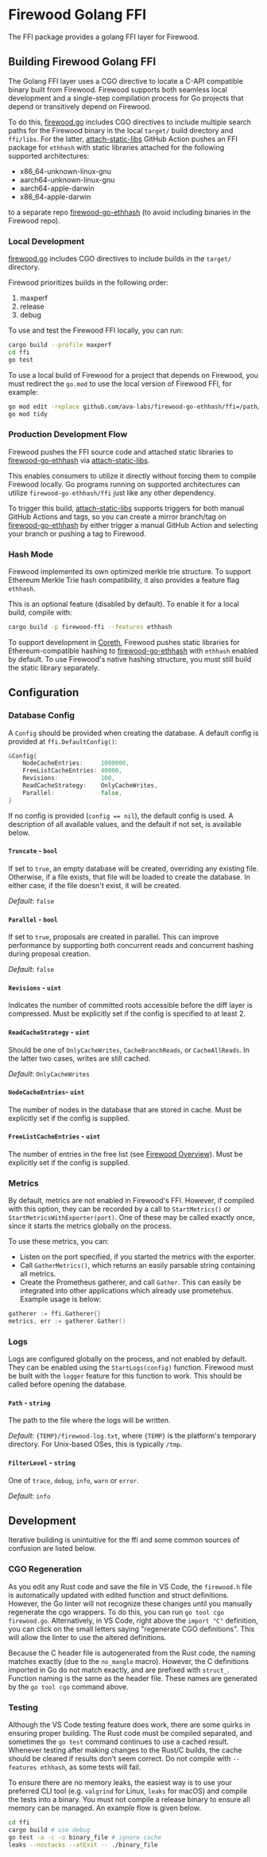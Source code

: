 # Firewood Golang FFI

The FFI package provides a golang FFI layer for Firewood.

## Building Firewood Golang FFI

The Golang FFI layer uses a CGO directive to locate a C-API compatible binary built from Firewood. Firewood supports both seamless local development and a single-step compilation process for Go projects that depend or transitively depend on Firewood.

To do this, [firewood.go](./firewood.go) includes CGO directives to include multiple search paths for the Firewood binary in the local `target/` build directory and `ffi/libs`. For the latter, [attach-static-libs](../.github/workflows/attach-static-libs.yaml) GitHub Action pushes an FFI package for `ethhash` with static libraries attached for the following supported architectures:

- x86_64-unknown-linux-gnu
- aarch64-unknown-linux-gnu
- aarch64-apple-darwin
- x86_64-apple-darwin

to a separate repo [firewood-go-ethhash](https://github.com/ava-labs/firewood-go-ethhash) (to avoid including binaries in the Firewood repo).

### Local Development

[firewood.go](./firewood.go) includes CGO directives to include builds in the `target/` directory.

Firewood prioritizes builds in the following order:

1. maxperf
2. release
3. debug

To use and test the Firewood FFI locally, you can run:

```bash
cargo build --profile maxperf
cd ffi
go test
```

To use a local build of Firewood for a project that depends on Firewood, you must redirect the `go.mod` to use the local version of Firewood FFI, for example:

```bash
go mod edit -replace github.com/ava-labs/firewood-go-ethhash/ffi=/path/to/firewood/ffi
go mod tidy
```

### Production Development Flow

Firewood pushes the FFI source code and attached static libraries to [firewood-go-ethhash](https://github.com/ava-labs/firewood-go-ethhash) via [attach-static-libs](../.github/workflows/attach-static-libs.yaml).

This enables consumers to utilize it directly without forcing them to compile Firewood locally. Go programs running on supported architectures can utilize `firewood-go-ethhash/ffi` just like any other dependency.

To trigger this build, [attach-static-libs](../.github/workflows/attach-static-libs.yaml) supports triggers for both manual GitHub Actions and tags, so you can create a mirror branch/tag on [firewood-go-ethhash](https://github.com/ava-labs/firewood-go-ethhash) by either trigger a manual GitHub Action and selecting your branch or pushing a tag to Firewood.

### Hash Mode

Firewood implemented its own optimized merkle trie structure. To support Ethereum Merkle Trie hash compatibility, it also provides a feature flag `ethhash`.

This is an optional feature (disabled by default). To enable it for a local build, compile with:

```sh
cargo build -p firewood-ffi --features ethhash
```

To support development in [Coreth](https://github.com/ava-labs/coreth), Firewood pushes static libraries for Ethereum-compatible hashing to [firewood-go-ethhash](https://github.com/ava-labs/firewood-go-ethhash) with `ethhash` enabled by default. To use Firewood's native hashing structure, you must still build the static library separately.

## Configuration

### Database Config

A `Config` should be provided when creating the database. A default config is provided at `ffi.DefaultConfig()`:

```go
&Config{
    NodeCacheEntries:     1000000,
    FreeListCacheEntries: 40000,
    Revisions:            100,
    ReadCacheStrategy:    OnlyCacheWrites,
    Parallel:             false,
}
```

If no config is provided (`config == nil`), the default config is used. A description of all available values, and the default if not set, is available below.

#### `Truncate` - `bool`

If set to `true`, an empty database will be created, overriding any existing file. Otherwise, if a file exists, that file will be loaded to create the database. In either case, if the file doesn't exist, it will be created.

*Default*: `false`

#### `Parallel` - `bool`

If set to `true`, proposals are created in parallel. This can improve performance by supporting both concurrent reads and concurrent hashing during proposal creation.

*Default*: `false`

#### `Revisions` - `uint`

Indicates the number of committed roots accessible before the diff layer is compressed. Must be explicitly set if the config is specified to at least 2.

#### `ReadCacheStrategy` - `uint`

Should be one of `OnlyCacheWrites`, `CacheBranchReads`, or `CacheAllReads`. In the latter two cases, writes are still cached.

*Default*: `OnlyCacheWrites`

#### `NodeCacheEntries`- `uint`

The number of nodes in the database that are stored in cache. Must be explicitly set if the config is supplied.

#### `FreeListCacheEntries` - `uint`

The number of entries in the free list (see [Firewood Overview](../README.md)). Must be explicitly set if the config is supplied.

### Metrics

By default, metrics are not enabled in Firewood's FFI. However, if compiled with this option, they can be recorded by a call to `StartMetrics()` or `StartMetricsWithExporter(port)`. One of these may be called exactly once, since it starts the metrics globally on the process.

To use these metrics, you can:

- Listen on the port specified, if you started the metrics with the exporter.
- Call `GatherMetrics()`, which returns an easily parsable string containing all metrics.
- Create the Prometheus gatherer, and call `Gather`. This can easily be integrated into other applications which already use prometehus. Example usage is below:

```go
gatherer := ffi.Gatherer{}
metrics, err := gatherer.Gather()
```

### Logs

Logs are configured globally on the process, and not enabled by default. They can be enabled using the `StartLogs(config)` function. Firewood must be built with the `logger` feature for this function to work. This should be called before opening the database.

#### `Path` - `string`

The path to the file where the logs will be written.

*Default*: `{TEMP}/firewood-log.txt`, where `{TEMP}` is the platform's temporary directory. For Unix-based OSes, this is typically `/tmp`.

#### `FilterLevel` - `string`

One of `trace`, `debug`, `info`, `warn` or `error`.

*Default*: `info`

## Development

Iterative building is unintuitive for the ffi and some common sources of confusion are listed below.

### CGO Regeneration

As you edit any Rust code and save the file in VS Code, the `firewood.h` file is automatically updated with edited function and struct definitions. However, the Go linter will not recognize these changes until you manually regenerate the cgo wrappers. To do this, you can run `go tool cgo firewood.go`. Alternatively, in VS Code, right above the `import "C"` definition, you can click on the small letters saying "regenerate CGO definitions". This will allow the linter to use the altered definitions.

Because the C header file is autogenerated from the Rust code, the naming matches exactly (due to the `no_mangle` macro). However, the C definitions imported in Go do not match exactly, and are prefixed with `struct_`. Function naming is the same as the header file. These names are generated by the `go tool cgo` command above.

### Testing

Although the VS Code testing feature does work, there are some quirks in ensuring proper building. The Rust code must be compiled separated, and sometimes the `go test` command continues to use a cached result. Whenever testing after making changes to the Rust/C builds, the cache should be cleared if results don't seem correct. Do not compile with `--features ethhash`, as some tests will fail.

To ensure there are no memory leaks, the easiest way is to use your preferred CLI tool (e.g. `valgrind` for Linux, `leaks` for macOS) and compile the tests into a binary. You must not compile a release binary to ensure all memory can be managed. An example flow is given below.

```sh
cd ffi
cargo build # use debug
go test -a -c -o binary_file # ignore cache
leaks --nostacks --atExit -- ./binary_file
```
